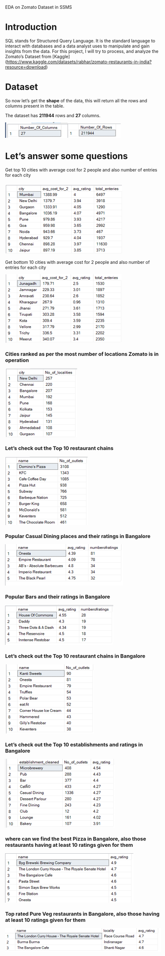 EDA on Zomato Dataset in SSMS

# Introduction

SQL stands for Structured Query Language. It is the standard language to
interact with databases and a data analyst uses to manipulate and gain insights
from the data. For this project, I will try to process, and analyze the Zomato’s
Dataset from [Kaggle]
(<https://www.kaggle.com/datasets/rabhar/zomato-restaurants-in-india?resource=download>)

# Dataset

So now let’s get the **shape** of the data, this will return all the rows and
columns present in the table.

The dataset has **211944** rows and **27** columns.

![](images/1dbcc905e416ed3c5aa1b538fc9f5b93.png)![](images/1b7127e55577e2730b992539bea08454.png)

# Let’s answer some questions

Get top 10 cities with average cost for 2 people and also number of entries for
each city

### ![](images/4bde20ed1a319d765d344b3c00afb029.png)



Get bottom 10 cities with average cost for 2 people and also number of entries
for each city

![](images/74023b9e07632cb6f9240e1e5c4b3466.png)

### Cities ranked as per the most number of locations Zomato is in operation

![](images/3fbaa422fb4ad15acb8d9311551d47b8.png)

### Let’s check out the Top 10 restaurant chains

![](images/e767130c3da92e222b43e47d555c56c7.png)

### Popular Casual Dining places and their ratings in Bangalore

![](images/80e39d268a25e73598505c2c766459b5.png)

### Popular Bars and their ratings in Bangalore

![](images/5263013351474513ab8d81e371d4c232.png)

### Let’s check out the Top 10 restaurant chains in Bangalore

![](images/42b54599599baf18a2e1e1a721a4345a.png)

### Let’s check out the Top 10 establishments and ratings in Bangalore

![](images/a67fc6c7f6b018ce58a00b9bd779553e.png)

### where can we find the best Pizza in Bangalore, also those restaurants having at least 10 ratings given for them

![](images/f2778d315505d5c20a3f80225108ad66.png)

### Top rated Pure Veg restaurants in Bangalore, also those having at least 10 ratings given for them

![](images/d4db35ef9f1d748bbc2fce9ffc8e0c1b.png)
